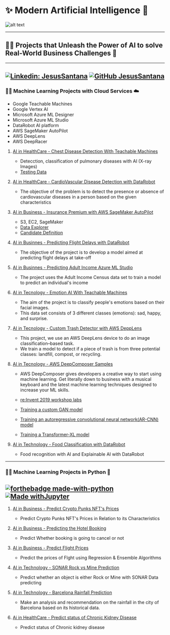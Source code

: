 # ✨ Modern Artificial Intelligence 🤖
![alt text](https://esmarketingdigital.com/images/Modern_Artificial_Intelligence.png) 

---
## 👨‍🔬 Projects that Unleash the Power of AI to solve Real-World Business Challenges 🎯
---  

[![Linkedin: JesusSantana](https://img.shields.io/badge/-JesusSantana-blue?style=flat-square&logo=Linkedin&logoColor=white&link=https://www.linkedin.com/in/chus-santana/)](https://www.linkedin.com/in/chus-santana/) [![GitHub JesusSantana](https://img.shields.io/github/followers/jesussantana?label=follow&style=social)](https://github.com/jesussantana)  
---  
### 👨‍🔬 Machine Learning Projects with Cloud Services ☁️ 

- Google Teachable Machines
- Google Vertex AI
- Microsoft Azure ML Designer
- Microsoft Azure ML Studio
- DataRobot AI platform
- AWS SageMaker AutoPilot
- AWS DeepLens
- AWS DeepRacer

1. [AI in HealthCare - Chest Disease Detection With Teachable Machines](https://teachablemachine.withgoogle.com/models/51m9nmioQ/) 
    - Detecction, classification of pulmonary diseases with AI (X-ray Images)
    - [Testing Data](https://drive.google.com/drive/folders/1-CuUumpUn0aP398X21IrwKuHo2NOVHXn)


2. [AI in HealthCare - CardioVascular Disease Detection with DataRobot](https://60e50a6d1ff3629d97a994fa.apps2.datarobot.com/?token=H0iBuqYOSo4SffT5Z1sQ1GYN4xboYKDZbZ6RlqJNbqs)

   - The objective of the problem is to detect the presence or absence of cardiovascular diseases in a person based on the given characteristics

3. [AI in Business - Insurance Premium with AWS SageMaker AutoPilot](https://github.com/jesussantana/Modern-Artificial-Intelligence/blob/main/notebooks/AI%20in%20Business%20-%20Insurance%20Premium%20with%20AWS%20SageMaker%20AutoPilot/Insurance_Prediction_AutoPilot_Startup.ipynb)

    - S3, EC2, SageMaker
    - [Data Explorer](https://github.com/jesussantana/Modern-Artificial-Intelligence/blob/main/notebooks/AI%20in%20Business%20-%20Insurance%20Premium%20with%20AWS%20SageMaker%20AutoPilot/SageMakerAutopilotDataExplorationNotebook.html)
    - [Candidate Definition](https://github.com/jesussantana/Modern-Artificial-Intelligence/blob/main/notebooks/AI%20in%20Business%20-%20Insurance%20Premium%20with%20AWS%20SageMaker%20AutoPilot/SageMakerAutopilotCandidateDefinitionNotebook.html)  

4. [AI in Businnes - Predicting Flight Delays with DataRobot](https://60e895727e71a6eaa3a03fa3.apps2.datarobot.com/?token=8C8XQxDzhpww8nMnclVY2DMp-VqiOI-AtM8_Gu9aVQY)

    - The objective of the project is to develop a model aimed at predicting flight delays at take-off  

5. [AI in Businnes - Predicting Adult Income Azure ML Studio](https://services.azureml.net/workspaces/dbabfbfc9beb40409a0bc3a25aaa18f7/webservices/7071653a680e40028d61e91b0d68ba11/endpoints/default/test/rrs?fromStudio=true)

    - The project uses the Adult Income Census data set to train a model to predict an individual's income  

6. [AI in Tecnology - Emotion AI With Teachable Machines](https://teachablemachine.withgoogle.com/models/RxdCZMbqh/)  

    - The aim of the project is to classify people's emotions based on their facial images. 
    - This data set consists of 3 different classes (emotions): sad, happy, and surprise.

7. [AI in Tecnology - Custom Trash Detector with AWS DeppLens](https://github.com/jesussantana/Modern-Artificial-Intelligence/blob/main/notebooks/AI%20in%20Technology%20-%20AWS%20DeepLens%20Custom%20Trash%20Detector/AI-in-Technology-aws-deeplens-custom-trash-detector.ipynb)  

    - This project, we use an AWS DeepLens device to do an image classification–based task. 
    - We train a model to detect if a piece of trash is from three potential classes: landfill, compost, or recycling.  

7. [AI in Tecnology - AWS DeepComposer Samples](https://github.com/jesussantana/Modern-Artificial-Intelligence/blob/main/notebooks/AI%20in%20Technology%20-%20AWS%20DeepComposer%20Samples/README.md)  

    - AWS DeepComposer gives developers a creative way to start using machine learning. Get literally down to business with a musical keyboard and the latest machine learning techniques designed to increase your ML skills.
    - [re:Invent 2019 workshop labs](/notebooks/AI%20in%20Technology%20-%20AWS%20DeepComposer%20Samples/reinvent-labs)

    - [Training a custom GAN model](/notebooks/AI%20in%20Technology%20-%20AWS%20DeepComposer%20Samples/gan)

    - [Training an autoregressive convolutional neural network(AR-CNN) model](/notebooks/AI%20in%20Technology%20-%20AWS%20DeepComposer%20Samples/ar-cnn)

    - [Training a Transformer-XL model](/notebooks/AI%20in%20Technology%20-%20AWS%20DeepComposer%20Samples/transformer-xl)

8. [AI in Technology - Food Classification with DataRobot](#)  

    - Food recognition with AI and Explainable AI with DataRobot


---
### 👨‍🔬 Machine Learning Projects in Python 🐍 
[![forthebadge made-with-python](http://ForTheBadge.com/images/badges/made-with-python.svg)](https://www.python.org/)  
[![Made withJupyter](https://img.shields.io/badge/Made%20with-Jupyter-orange?style=for-the-badge&logo=Jupyter)](https://jupyter.org/try)    
---  

1. [AI in Business - Predict Crypto Punks NFT's Prices](https://drive.google.com/file/d/1PpVMcJtAnLuVKMa4fPB6SqX1Fb2bbI-G/view?usp=sharing) 

    - Predict Crypto Punks NFT's Prices in Relation to its Characteristics

2. [AI in Business - Predicting the Hotel Booking](https://github.com/jesussantana/Modern-Artificial-Intelligence/blob/main/notebooks/AI%20in%20Business%20-%20Predicting%20the%20Hotel%20booking/ML_hotel_booking_Prediction_deploy.ipynb)  

   - Predict Whether booking is going to cancel or not

3. [AI in Business - Predict Flight Prices](https://github.com/jesussantana/Modern-Artificial-Intelligence/blob/main/notebooks/AI%20in%20Business%20-%20Predict%20the%20Prices%20of%20Flight/ML_flight_price_deploy.ipynb)  

   - Predict the prices of Flght using Regression & Ensemble Algorithms

4. [AI in Technology - SONAR Rock vs Mine Prediction](https://github.com/jesussantana/Modern-Artificial-Intelligence/blob/main/notebooks/AI%20in%20Technology%20-%20SONAR%20Rock%20vs%20Mine%20Prediction/ML_Rock_vs_Mine_Prediction.ipynb)  

   - Predict whether an object is either Rock or Mine with SONAR Data  predicting

5. [AI in Technology - Barcelona Rainfall Prediction](https://drive.google.com/file/d/1NVu3lp8N7PPKJEqoKxQ469SYdIPACB3b/view?usp=sharing)  

   - Make an analysis and recommendation on the rainfall in the city of Barcelona based on its historical data.

6. [Ai in HealthCare - Predict status of Chronic Kidney Disease](https://github.com/jesussantana/Modern-Artificial-Intelligence/blob/main/notebooks/Ai%20in%20HealthCare%20-%20Predict%20status%20of%20Chronic%20kidney%20disease/ML_chronic_Kidney_disease-deploy.ipynb)  

   - Predict status of Chronic kidney disease


